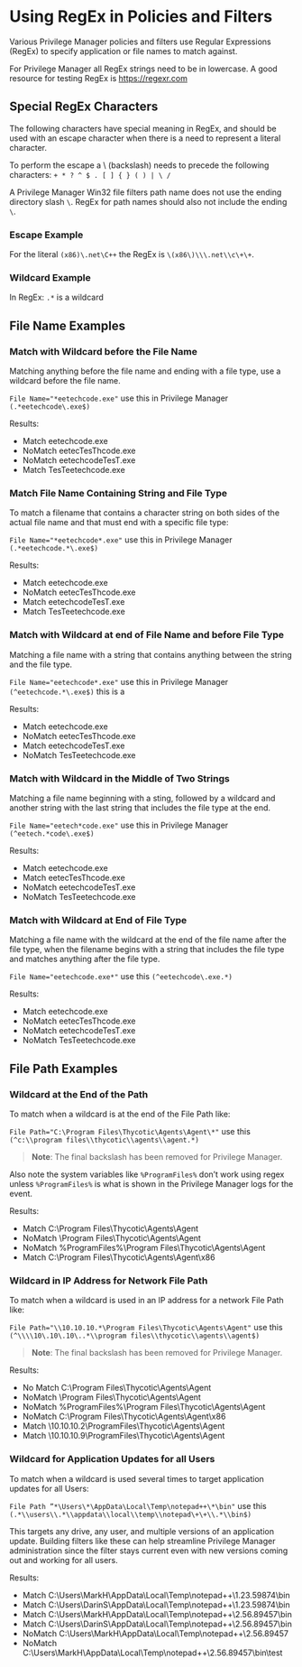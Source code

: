 [title]: # (Using RegEx)
[tags]: # (policy)
[priority]: # (5)
# Using RegEx in Policies and Filters

Various Privilege Manager policies and filters use Regular Expressions (RegEx) to specify application or file names to match against.

For Privilege Manager all RegEx strings need to be in lowercase. A good resource for testing RegEx is https://regexr.com

## Special RegEx Characters

The following characters have special meaning in RegEx, and should be used with an escape character when there is a need to represent a literal character.

To perform the escape a \ (backslash) needs to precede the following characters: `+ * ? ^ $ . [ ] { } ( ) | \ /`

A Privilege Manager Win32 file filters path name does not use the ending directory slash `\`. RegEx for path names should also not include the ending `\`.

### Escape Example

For the literal `(x86)\.net\C++` the RegEx is `\(x86\)\\\.net\\c\+\+`.

### Wildcard Example

In RegEx: `.*` is a wildcard

## File Name Examples

### Match with Wildcard before the File Name

Matching anything before the file name and ending with a file type, use a wildcard before the file name.

`File Name="*eetechcode.exe"` use this in Privilege Manager `(.*eetechcode\.exe$)` 

Results:

* Match eetechcode.exe
* NoMatch eetecTesThcode.exe
* NoMatch eetechcodeTesT.exe
* Match TesTeetechcode.exe

### Match File Name Containing String and File Type

To match a filename that contains a character string on both sides of the actual file name and that must end with a specific file type:

`File Name="*eetechcode*.exe"` use this in Privilege Manager `(.*eetechcode.*\.exe$)`

Results:

* Match eetechcode.exe
* NoMatch eetecTesThcode.exe
* Match eetechcodeTesT.exe
* Match TesTeetechcode.exe

### Match with Wildcard at end of File Name and before File Type

Matching a file name with a string that contains anything between the string and the file type.

`File Name="eetechcode*.exe"` use this in Privilege Manager `(^eetechcode.*\.exe$)` this is a 

Results:

* Match eetechcode.exe
* NoMatch eetecTesThcode.exe
* Match eetechcodeTesT.exe
* NoMatch TesTeetechcode.exe

### Match with Wildcard in the Middle of Two Strings

Matching a file name beginning with a sting, followed by a wildcard and another string with the last string that includes the file type at the end.

`File Name="eetech*code.exe"` use this in Privilege Manager `(^eetech.*code\.exe$)`

Results:

* Match eetechcode.exe
* Match eetecTesThcode.exe
* NoMatch eetechcodeTesT.exe
* NoMatch TesTeetechcode.exe

### Match with Wildcard at End of File Type

Matching a file name with the wildcard at the end of the file name after the file type, when the filename begins with a string that includes the file type and matches anything after the file type. 

`File Name="eetechcode.exe*"` use this `(^eetechcode\.exe.*)` 

Results:

* Match eetechcode.exe
* NoMatch eetecTesThcode.exe
* NoMatch eetechcodeTesT.exe
* NoMatch TesTeetechcode.exe

## File Path Examples

### Wildcard at the End of the Path

To match when a wildcard is at the end of the File Path like:

`File Path="C:\Program Files\Thycotic\Agents\Agent\*"` use this `(^c:\\program files\\thycotic\\agents\\agent.*)` 

>**Note**:
>The final backslash has been removed for Privilege Manager.

Also note the system variables like `%ProgramFiles%` don’t work using regex unless `%ProgramFiles%` is what is shown in the Privilege Manager logs for the event.

Results:

* Match C:\Program Files\Thycotic\Agents\Agent
* NoMatch \Program Files\Thycotic\Agents\Agent
* NoMatch %ProgramFiles%\Program Files\Thycotic\Agents\Agent
* Match C:\Program Files\Thycotic\Agents\Agent\x86

### Wildcard in IP Address for Network File Path

To match when a wildcard is used in an IP address for a network File Path like:

`File Path="\\10.10.10.*\Program Files\Thycotic\Agents\Agent"` use this `(^\\\\10\.10\.10\..*\\program files\\thycotic\\agents\\agent$)` 

>**Note**:
>The final backslash has been removed for Privilege Manager.

Results:

* No Match C:\Program Files\Thycotic\Agents\Agent
* NoMatch \Program Files\Thycotic\Agents\Agent
* NoMatch %ProgramFiles%\Program Files\Thycotic\Agents\Agent
* NoMatch C:\Program Files\Thycotic\Agents\Agent\x86
* Match \\10.10.10.2\ProgramFiles\Thycotic\Agents\Agent
* Match \\10.10.10.9\ProgramFiles\Thycotic\Agents\Agent

### Wildcard for Application Updates for all Users

To match when a wildcard is used several times to target application updates for all Users:

`File Path ”*\Users\*\AppData\Local\Temp\notepad++\*\bin"` use this `(.*\\users\\.*\\appdata\\local\\temp\\notepad\+\+\\.*\\bin$)`

This targets any drive, any user, and multiple versions of an application update. Building filters like these can help streamline Privilege Manager administration since the filter stays current even with new versions coming out and working for all users. 

Results:

* Match C:\Users\MarkH\AppData\Local\Temp\notepad++\1.23.59874\bin
* Match C:\Users\DarinS\AppData\Local\Temp\notepad++\1.23.59874\bin
* Match C:\Users\MarkH\AppData\Local\Temp\notepad++\2.56.89457\bin
* Match C:\Users\DarinS\AppData\Local\Temp\notepad++\2.56.89457\bin
* NoMatch C:\Users\MarkH\AppData\Local\Temp\notepad++\2.56.89457
* NoMatch C:\Users\MarkH\AppData\Local\Temp\notepad++\2.56.89457\bin\test
